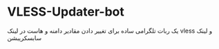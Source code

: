 # VLESS-Updater-bot
یک ربات تلگرامی ساده برای تغییر دادن مقادیر دامنه و هاست در لینک vless و لینک سابسکریبشن 
